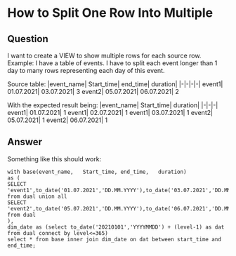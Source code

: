# How to Split One Row Into Multiple

## Question
I want to create a VIEW to show multiple rows for each source row.
Example:
I have a table of events. I have to split each event longer than 1 day to many rows representing each day of this event.

Source table:
|event_name|	Start_time|	end_time|	duration|
|-|-|-|-|
event1|	01.07.2021|	03.07.2021|	3
event2|	05.07.2021|	06.07.2021|	2

With the expected result being:
|event_name|	Start_time|	duration|
|-|-|-|
event1|	01.07.2021|	1
event1|	02.07.2021|	1
event1|	03.07.2021|	1
event2|	05.07.2021|	1
event2|	06.07.2021|	1

## Answer
Something like this should work:  
```
with base(event_name,	Start_time,	end_time,	duration)  
as (  
SELECT 'event1',to_date('01.07.2021','DD.MM.YYYY'),to_date('03.07.2021','DD.MM.YYYY'),3 from dual union all  
SELECT 'event2',to_date('05.07.2021','DD.MM.YYYY'),to_date('06.07.2021','DD.MM.YYYY'),2 from dual  
),  
dim_date as (select to_date('20210101','YYYYMMDD') + (level-1) as dat from dual connect by level<=365)  
select * from base inner join dim_date on dat between start_time and end_time;
```